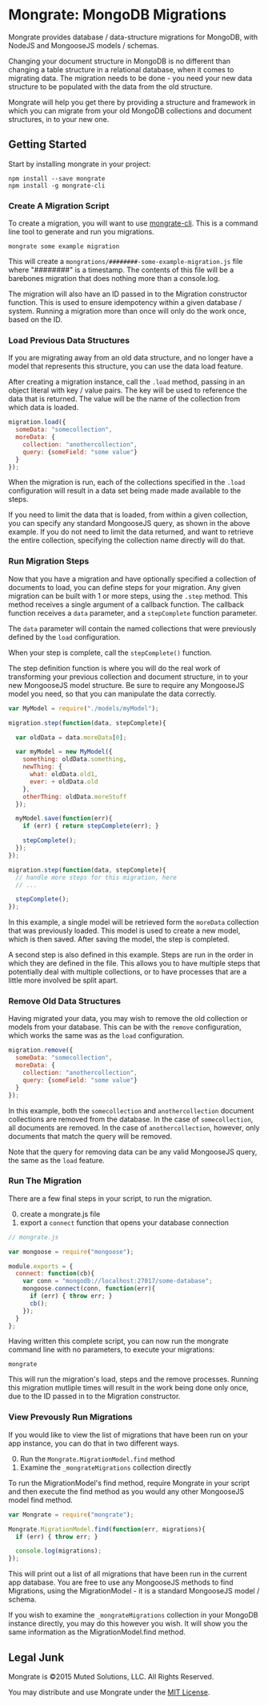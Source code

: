 # Mongrate: MongoDB Migrations

Mongrate provides database / data-structure migrations for MongoDB, with NodeJS and MongooseJS 
models / schemas.

Changing your document structure in MongoDB is no different than changing a table structure
in a relational database, when it comes to migrating data. The migration needs to be done - 
you need your new data structure to be populated with the data from the old structure.

Mongrate will help you get there by providing a structure and framework in which you can
migrate from your old MongoDB collections and document structures, in to your new one.

## Getting Started

Start by installing mongrate in your project:

```
npm install --save mongrate
npm install -g mongrate-cli
```

### Create A Migration Script

To create a migration, you will want to use [mongrate-cli](/derickbailey/mongrate-cli).
This is a command line tool to generate and run you migrations.

```
mongrate some example migration
```

This will create a `mongrations/########-some-example-migration.js` file
where "########" is a timestamp. The contents of this file will
be a barebones migration that does nothing more than a console.log.

The migration will also have an ID passed in to the Migration constructor
function. This is used to ensure idempotency within a given 
database / system. Running a migration more than once will only 
do the work once, based on the ID.

### Load Previous Data Structures

If you are migrating away from an old data structure, and no longer have a
model that represents this structure, you can use the data load feature.

After creating a migration instance, call the `.load` method, passing in an
object literal with key / value pairs. The key will be used to reference the
data that is returned. The value will be the name of the collection from which
data is loaded.

```js
migration.load({
  someData: "somecollection",
  moreData: {
    collection: "anothercollection",
    query: {someField: "some value"}
  }
});
```

When the migration is run, each of the collections specified in the `.load`
configuration will result in a data set being made made available to the steps.

If you need to limit the data that is loaded, from within a given collection,
you can specify any standard MongooseJS query, as shown in the above example.
If you do not need to limit the data returned, and want to retrieve the entire
collection, specifying the collection name directly will do that.

### Run Migration Steps

Now that you have a migration and have optionally specified a collection of
documents to load, you can define steps for your migration. Any given migration
can be built with 1 or more steps, using the `.step` method. This method receives
a single argument of a callback function. The callback function receives a
`data` parameter, and a `stepComplete` function parameter.

The `data` parameter will contain the named collections that were previously
defined by the `load` configuration.

When your step is complete, call the `stepComplete()` function.

The step definition function is where you will do the real work of transforming
your previous collection and document structure, in to your new MongooseJS
model structure. Be sure to require any MongooseJS model you need, so that you
can manipulate the data correctly.

```js
var MyModel = require("./models/myModel");

migration.step(function(data, stepComplete){

  var oldData = data.moreData[0];

  var myModel = new MyModel({
    something: oldData.something,
    newThing: { 
      what: oldData.old1,
      ever: + oldData.old
    },
    otherThing: oldData.moreStuff
  });

  myModel.save(function(err){
    if (err) { return stepComplete(err); }

    stepComplete();
  });
});

migration.step(function(data, stepComplete){
  // handle more steps for this migration, here
  // ...

  stepComplete();
});
```

In this example, a single model will be retrieved form the `moreData` collection
that was previously loaded. This model is used to create a new model, which is
then saved. After saving the model, the step is completed.

A second step is also defined in this example. Steps are run in the order in
which they are defined in the file. This allows you to have multiple steps that
potentially deal with multiple collections, or to have processes that are 
a little more involved be split apart.

### Remove Old Data Structures

Having migrated your data, you may wish to remove the old collection or models
from your database. This can be with the `remove` configuration, which works
the same was as the `load` configuration.

```js
migration.remove({
  someData: "somecollection",
  moreData: {
    collection: "anothercollection",
    query: {someField: "some value"}
  }
});
```

In this example, both the `somecollection` and `anothercollection` document
collections are removed from the database. In the case of `somecollection`,
all documents are removed. In the case of `anothercollection`, however, only
documents that match the query will be removed.

Note that the query for removing data can be any valid MongooseJS query, the
same as the `load` feature.

### Run The Migration

There are a few final steps in your script, to run the migration.

0. create a mongrate.js file
0. export a `connect` function that opens your database connection

```js
// mongrate.js

var mongoose = require("mongoose");

module.exports = {
  connect: function(cb){
    var conn = "mongodb://localhost:27017/some-database";
    mongoose.connect(conn, function(err){
      if (err) { throw err; }
      cb();
    });
  }
};
```

Having written this complete script, you can now run the mongrate
command line with no parameters, to execute your migrations:

```
mongrate
```

This will run the migration's load, steps and the remove processes. Running
this migration mutliple times will result in the work being done only once,
due to the ID passed in to the Migration constructor.

### View Prevously Run Migrations

If you would like to view the list of migrations that have been run on your
app instance, you can do that in two different ways.

0. Run the `Mongrate.MigrationModel.find` method
0. Examine the `_mongrateMigrations` collection directly

To run the MigrationModel's find method, require Mongrate in your script
and then execute the find method as you would any other MongooseJS model find
method.

```js
var Mongrate = require("mongrate");

Mongrate.MigrationModel.find(function(err, migrations){
  if (err) { throw err; }

  console.log(migrations);
});
```

This will print out a list of all migrations that have been run in the
current app database. You are free to use any MongooseJS methods to find
Migrations, using the MigrationModel - it is a standard MongooseJS model / 
schema.

If you wish to examine the `_mongrateMigrations` collection in your MongoDB
instance directly, you may do this however you wish. It will show you the same
information as the MigrationModel.find method.

## Legal Junk

Mongrate is &copy;2015 Muted Solutions, LLC. All Rights Reserved.

You may distribute and use Mongrate under the [MIT License](http://mutedsolutions.mit-license.org).
